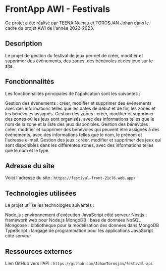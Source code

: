 # FrontApp AWI - Festivals

Ce projet a été réalisé par TEENA Nuihau et TOROSJAN Johan dans le cadre du projet AWI de l'année 2022-2023.

## Description

Le projet de gestion du festival de jeux permet de créer, modifier et supprimer des événements, des zones, des bénévoles et des jeux sur le site.

## Fonctionnalités

Les fonctionnalités principales de l'application sont les suivantes :

Gestion des événements : créer, modifier et supprimer des événements avec des informations telles que les dates de début et de fin, les zones et les bénévoles assignés.
Gestion des zones : créer, modifier et supprimer des zones où les jeux sont organisés, avec des informations telles que le nom de la zone et la liste des jeux disponibles.
Gestion des bénévoles : créer, modifier et supprimer des bénévoles qui peuvent être assignés à des événements, avec des informations telles que le nom, le prénom et l'adresse e-mail.
Gestion des jeux : créer, modifier et supprimer des jeux qui sont disponibles dans les différentes zones, avec des informations telles que le nom et le type.

## Adresse du site

Voici l'adresse du site : `https://festival-front-21c76.web.app/`

## Technologies utilisées

Le projet utilise les technologies suivantes :

Node.js : environnement d'exécution JavaScript côté serveur
Nestjs : framework web pour Node.js
MongoDB : base de données NoSQL
Mongoose : bibliothèque pour la modélisation des données dans MongoDB
TypeScript : langage de programmation pour les applications JavaScript côté serveur

## Ressources externes

Lien GitHub vers l'API : `https://github.com/JohanTorosjan/festival-api`
